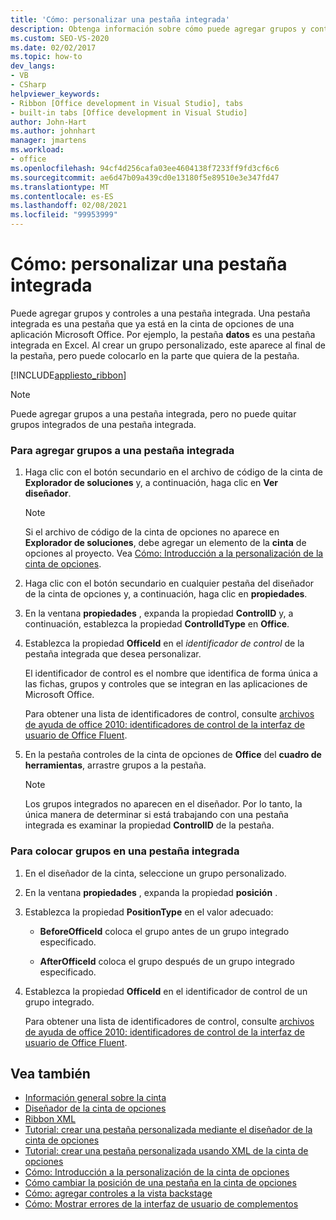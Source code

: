 ```yaml
---
title: 'Cómo: personalizar una pestaña integrada'
description: Obtenga información sobre cómo puede agregar grupos y controles a una pestaña integrada. Una pestaña integrada es una pestaña que ya está en la cinta de opciones de una aplicación Microsoft Office.
ms.custom: SEO-VS-2020
ms.date: 02/02/2017
ms.topic: how-to
dev_langs:
- VB
- CSharp
helpviewer_keywords:
- Ribbon [Office development in Visual Studio], tabs
- built-in tabs [Office development in Visual Studio]
author: John-Hart
ms.author: johnhart
manager: jmartens
ms.workload:
- office
ms.openlocfilehash: 94cf4d256cafa03ee4604138f7233ff9fd3cf6c6
ms.sourcegitcommit: ae6d47b09a439cd0e13180f5e89510e3e347fd47
ms.translationtype: MT
ms.contentlocale: es-ES
ms.lasthandoff: 02/08/2021
ms.locfileid: "99953999"
---
```

# <a name="how-to-customize-a-built-in-tab"></a>Cómo: personalizar una pestaña integrada
  Puede agregar grupos y controles a una pestaña integrada. Una pestaña integrada es una pestaña que ya está en la cinta de opciones de una aplicación Microsoft Office. Por ejemplo, la pestaña **datos** es una pestaña integrada en Excel. Al crear un grupo personalizado, este aparece al final de la pestaña, pero puede colocarlo en la parte que quiera de la pestaña.

 [!INCLUDE[appliesto_ribbon](../vsto/includes/appliesto-ribbon-md.md)]

> [!NOTE]
> Puede agregar grupos a una pestaña integrada, pero no puede quitar grupos integrados de una pestaña integrada.

### <a name="to-add-groups-to-a-built-in-tab"></a>Para agregar grupos a una pestaña integrada

1. Haga clic con el botón secundario en el archivo de código de la cinta de **Explorador de soluciones** y, a continuación, haga clic en **Ver diseñador**.

    > [!NOTE]
    > Si el archivo de código de la cinta de opciones no aparece en **Explorador de soluciones**, debe agregar un elemento de la **cinta** de opciones al proyecto. Vea [Cómo: Introducción a la personalización de la cinta de opciones](../vsto/how-to-get-started-customizing-the-ribbon.md).

2. Haga clic con el botón secundario en cualquier pestaña del diseñador de la cinta de opciones y, a continuación, haga clic en **propiedades**.

3. En la ventana **propiedades** , expanda la propiedad **ControlID** y, a continuación, establezca la propiedad **ControlIdType** en **Office**.

4. Establezca la propiedad **OfficeId** en el *identificador de control* de la pestaña integrada que desea personalizar.

     El identificador de control es el nombre que identifica de forma única a las fichas, grupos y controles que se integran en las aplicaciones de Microsoft Office.

     Para obtener una lista de identificadores de control, consulte [archivos de ayuda de office 2010: identificadores de control de la interfaz de usuario de Office Fluent](https://www.microsoft.com/download/details.aspx?id=6627).

5. En la pestaña controles de la cinta de opciones de **Office** del **cuadro de herramientas**, arrastre grupos a la pestaña.

    > [!NOTE]
    > Los grupos integrados no aparecen en el diseñador. Por lo tanto, la única manera de determinar si está trabajando con una pestaña integrada es examinar la propiedad **ControlID** de la pestaña.

### <a name="to-position-groups-on-a-built-in-tab"></a>Para colocar grupos en una pestaña integrada

1. En el diseñador de la cinta, seleccione un grupo personalizado.

2. En la ventana **propiedades** , expanda la propiedad **posición** .

3. Establezca la propiedad **PositionType** en el valor adecuado:

    - **BeforeOfficeId** coloca el grupo antes de un grupo integrado especificado.

    - **AfterOfficeId** coloca el grupo después de un grupo integrado especificado.

4. Establezca la propiedad **OfficeId** en el identificador de control de un grupo integrado.

     Para obtener una lista de identificadores de control, consulte [archivos de ayuda de office 2010: identificadores de control de la interfaz de usuario de Office Fluent](https://www.microsoft.com/download/details.aspx?id=6627).

## <a name="see-also"></a>Vea también
- [Información general sobre la cinta](../vsto/ribbon-overview.md)
- [Diseñador de la cinta de opciones](../vsto/ribbon-designer.md)
- [Ribbon XML](../vsto/ribbon-xml.md)
- [Tutorial: crear una pestaña personalizada mediante el diseñador de la cinta de opciones](../vsto/walkthrough-creating-a-custom-tab-by-using-the-ribbon-designer.md)
- [Tutorial: crear una pestaña personalizada usando XML de la cinta de opciones](../vsto/walkthrough-creating-a-custom-tab-by-using-ribbon-xml.md)
- [Cómo: Introducción a la personalización de la cinta de opciones](../vsto/how-to-get-started-customizing-the-ribbon.md)
- [Cómo cambiar la posición de una pestaña en la cinta de opciones](../vsto/how-to-change-the-position-of-a-tab-on-the-ribbon.md)
- [Cómo: agregar controles a la vista backstage](../vsto/how-to-add-controls-to-the-backstage-view.md)
- [Cómo: Mostrar errores de la interfaz de usuario de complementos](../vsto/how-to-show-add-in-user-interface-errors.md)
